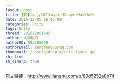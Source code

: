 ```yaml
---
layout: post
title: [转]Unity3D中Layers和LayerMask解析
date: 2016-12-05 16:45:00
categories: Unity
tags: Unity
thread: 201612051645
author: 大海明月
authorQQ: 593705098
authorEmail: zengfeng75@qq.com
thumbnail: /assets/docpic/unit-layer.jpg
sh: true
sh_csharp: true
---
```


原文链接：http://www.jianshu.com/p/89d5252a8b74
